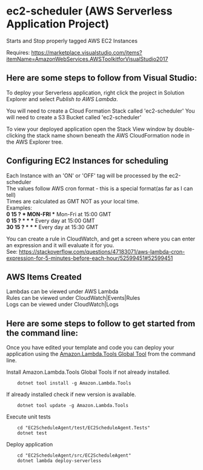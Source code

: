 # ec2-scheduler (AWS Serverless Application Project)
Starts and Stop properly tagged AWS EC2 Instances

Requires: https://marketplace.visualstudio.com/items?itemName=AmazonWebServices.AWSToolkitforVisualStudio2017

## Here are some steps to follow from Visual Studio:

To deploy your Serverless application, right click the project in Solution Explorer and select *Publish to AWS Lambda*.<br>

You will need to create a Cloud Formation Stack called 'ec2-scheduler'
You will need to create a S3 Bucket called 'ec2-scheduler'

To view your deployed application open the Stack View window by double-clicking the stack name shown beneath the AWS CloudFormation node in the AWS Explorer tree. 

## Configuring EC2 Instances for scheduling
Each Instance with an 'ON' or 'OFF' tag will be processed by the ec2-scheduler<br>
The values follow AWS cron format - this is a special format(as far as I can tell)<br>
Times are calculated as GMT NOT as your local time.<br>
Examples:<br>
<b>0 15 ? * MON-FRI *</b> Mon-Fri at 15:00 GMT<br>
<b>0 15 ? * * *</b> Every day at 15:00 GMT<br>
<b>30 15 ? * * *</b> Every day at 15:30 GMT<br>

You can create a rule in CloudWatch, and get a screen where you can enter an expression and it will evaluate it for you.<br>
See: https://stackoverflow.com/questions/47183071/aws-lambda-cron-expression-for-5-minutes-before-each-hour/52599451#52599451

## AWS Items Created
Lambdas can be viewed under AWS Lambda<br>
Rules can be viewed under CloudWatch|Events|Rules<br>
Logs can be viewed under CloudWatch|Logs<br>


## Here are some steps to follow to get started from the command line:

Once you have edited your template and code you can deploy your application using the [Amazon.Lambda.Tools Global Tool](https://github.com/aws/aws-extensions-for-dotnet-cli#aws-lambda-amazonlambdatools) from the command line.

Install Amazon.Lambda.Tools Global Tools if not already installed.
```
    dotnet tool install -g Amazon.Lambda.Tools
```

If already installed check if new version is available.
```
    dotnet tool update -g Amazon.Lambda.Tools
```

Execute unit tests
```
    cd "EC2ScheduleAgent/test/EC2ScheduleAgent.Tests"
    dotnet test
```

Deploy application
```
    cd "EC2ScheduleAgent/src/EC2ScheduleAgent"
    dotnet lambda deploy-serverless
```


